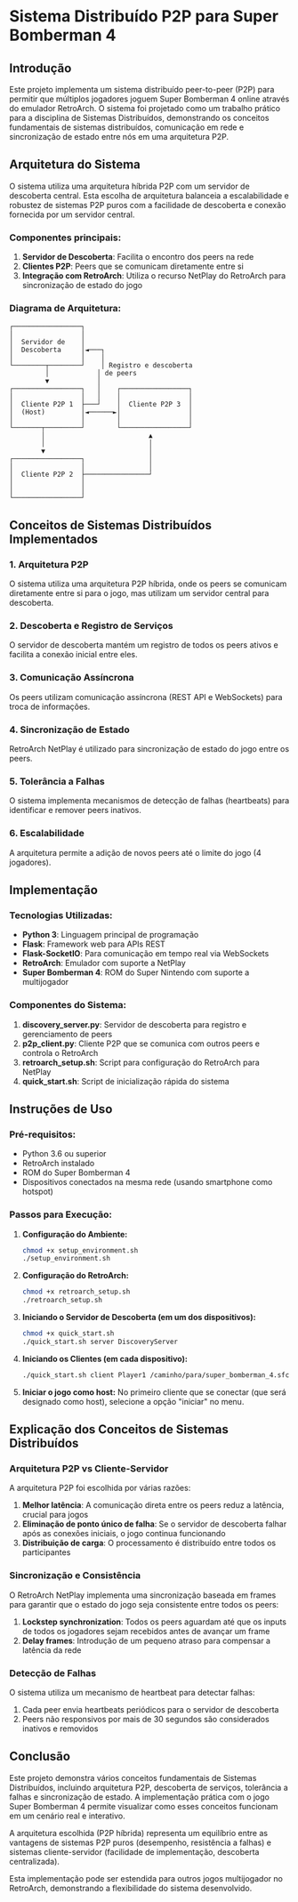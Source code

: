 # Sistema Distribuído P2P para Super Bomberman 4

## Introdução

Este projeto implementa um sistema distribuído peer-to-peer (P2P) para permitir que múltiplos jogadores joguem Super Bomberman 4 online através do emulador RetroArch. O sistema foi projetado como um trabalho prático para a disciplina de Sistemas Distribuídos, demonstrando os conceitos fundamentais de sistemas distribuídos, comunicação em rede e sincronização de estado entre nós em uma arquitetura P2P.

## Arquitetura do Sistema

O sistema utiliza uma arquitetura híbrida P2P com um servidor de descoberta central. Esta escolha de arquitetura balanceia a escalabilidade e robustez de sistemas P2P puros com a facilidade de descoberta e conexão fornecida por um servidor central.

### Componentes principais:

1. **Servidor de Descoberta**: Facilita o encontro dos peers na rede
2. **Clientes P2P**: Peers que se comunicam diretamente entre si
3. **Integração com RetroArch**: Utiliza o recurso NetPlay do RetroArch para sincronização de estado do jogo

### Diagrama de Arquitetura:

```
┌─────────────────┐
│                 │
│  Servidor de    │
│  Descoberta     │◄───┐
│                 │    │
└────────┬────────┘    │ Registro e descoberta
         │            │ de peers
         ▼            │
┌─────────────────┐   │    ┌─────────────────┐
│                 │   │    │                 │
│  Cliente P2P 1  ├───┘    │  Cliente P2P 3  │
│  (Host)         │◄──────►│                 │
│                 │        │                 │
└───────┬─────────┘        └─────────────────┘
        │                          ▲
        │                          │
        ▼                          │
┌─────────────────┐                │
│                 │                │
│  Cliente P2P 2  ├────────────────┘
│                 │
│                 │
└─────────────────┘
```

## Conceitos de Sistemas Distribuídos Implementados

### 1. Arquitetura P2P

O sistema utiliza uma arquitetura P2P híbrida, onde os peers se comunicam diretamente entre si para o jogo, mas utilizam um servidor central para descoberta.

### 2. Descoberta e Registro de Serviços

O servidor de descoberta mantém um registro de todos os peers ativos e facilita a conexão inicial entre eles.

### 3. Comunicação Assíncrona

Os peers utilizam comunicação assíncrona (REST API e WebSockets) para troca de informações.

### 4. Sincronização de Estado

RetroArch NetPlay é utilizado para sincronização de estado do jogo entre os peers.

### 5. Tolerância a Falhas

O sistema implementa mecanismos de detecção de falhas (heartbeats) para identificar e remover peers inativos.

### 6. Escalabilidade

A arquitetura permite a adição de novos peers até o limite do jogo (4 jogadores).

## Implementação

### Tecnologias Utilizadas:

- **Python 3**: Linguagem principal de programação
- **Flask**: Framework web para APIs REST
- **Flask-SocketIO**: Para comunicação em tempo real via WebSockets
- **RetroArch**: Emulador com suporte a NetPlay
- **Super Bomberman 4**: ROM do Super Nintendo com suporte a multijogador

### Componentes do Sistema:

1. **discovery_server.py**: Servidor de descoberta para registro e gerenciamento de peers
2. **p2p_client.py**: Cliente P2P que se comunica com outros peers e controla o RetroArch
3. **retroarch_setup.sh**: Script para configuração do RetroArch para NetPlay
4. **quick_start.sh**: Script de inicialização rápida do sistema

## Instruções de Uso

### Pré-requisitos:

- Python 3.6 ou superior
- RetroArch instalado
- ROM do Super Bomberman 4
- Dispositivos conectados na mesma rede (usando smartphone como hotspot)

### Passos para Execução:

1. **Configuração do Ambiente:**
   ```bash
   chmod +x setup_environment.sh
   ./setup_environment.sh
   ```

2. **Configuração do RetroArch:**
   ```bash
   chmod +x retroarch_setup.sh
   ./retroarch_setup.sh
   ```

3. **Iniciando o Servidor de Descoberta (em um dos dispositivos):**
   ```bash
   chmod +x quick_start.sh
   ./quick_start.sh server DiscoveryServer
   ```

4. **Iniciando os Clientes (em cada dispositivo):**
   ```bash
   ./quick_start.sh client Player1 /caminho/para/super_bomberman_4.sfc
   ```

5. **Iniciar o jogo como host:**
   No primeiro cliente que se conectar (que será designado como host), selecione a opção "iniciar" no menu.

## Explicação dos Conceitos de Sistemas Distribuídos

### Arquitetura P2P vs Cliente-Servidor

A arquitetura P2P foi escolhida por várias razões:

1. **Melhor latência**: A comunicação direta entre os peers reduz a latência, crucial para jogos
2. **Eliminação de ponto único de falha**: Se o servidor de descoberta falhar após as conexões iniciais, o jogo continua funcionando
3. **Distribuição de carga**: O processamento é distribuído entre todos os participantes

### Sincronização e Consistência

O RetroArch NetPlay implementa uma sincronização baseada em frames para garantir que o estado do jogo seja consistente entre todos os peers:

1. **Lockstep synchronization**: Todos os peers aguardam até que os inputs de todos os jogadores sejam recebidos antes de avançar um frame
2. **Delay frames**: Introdução de um pequeno atraso para compensar a latência da rede

### Detecção de Falhas

O sistema utiliza um mecanismo de heartbeat para detectar falhas:

1. Cada peer envia heartbeats periódicos para o servidor de descoberta
2. Peers não responsivos por mais de 30 segundos são considerados inativos e removidos

## Conclusão

Este projeto demonstra vários conceitos fundamentais de Sistemas Distribuídos, incluindo arquitetura P2P, descoberta de serviços, tolerância a falhas e sincronização de estado. A implementação prática com o jogo Super Bomberman 4 permite visualizar como esses conceitos funcionam em um cenário real e interativo.

A arquitetura escolhida (P2P híbrida) representa um equilíbrio entre as vantagens de sistemas P2P puros (desempenho, resistência a falhas) e sistemas cliente-servidor (facilidade de implementação, descoberta centralizada).

Esta implementação pode ser estendida para outros jogos multijogador no RetroArch, demonstrando a flexibilidade do sistema desenvolvido.